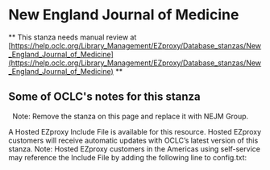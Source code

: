 # New England Journal of Medicine
** This stanza needs manual review at [https://help.oclc.org/Library_Management/EZproxy/Database_stanzas/New_England_Journal_of_Medicine](https://help.oclc.org/Library_Management/EZproxy/Database_stanzas/New_England_Journal_of_Medicine) **

## Some of OCLC's notes for this stanza

&nbsp; Note: Remove the stanza on this page and replace it with NEJM Group.  

A Hosted EZproxy Include File is available for this resource. Hosted EZproxy customers will receive automatic updates with OCLC&rsquo;s latest version of this stanza. Note: Hosted EZproxy customers in the Americas using self-service may reference the Include File by adding the following line to config.txt:

&nbsp;
